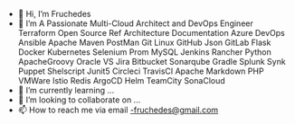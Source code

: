 - 👋 Hi, I’m Fruchedes
- 👀 I’m A Passionate Multi-Cloud Architect and DevOps Engineer
Terraform Open Source Ref Architecture Documentation Azure DevOps Ansible Apache Maven PostMan Git Linux GitHub Json GitLab Flask Docker Kubernetes Selenium Prom MySQL Jenkins Rancher Python ApacheGroovy Oracle VS Jira Bitbucket Sonarqube Gradle Splunk Synk Puppet Shelscript Junit5 Circleci TravisCI Apache Markdown PHP VMWare Istio Redis ArgoCD Helm TeamCity SonaCloud
- 🌱 I’m currently learning ...
- 💞️ I’m looking to collaborate on ...
- 📫 How to reach me via email -fruchedes@gmail.com

<!---
Fruchedes/Fruchedes is a ✨ special ✨ repository because its `README.md` (this file) appears on your GitHub profile.
You can click the Preview link to take a look at your changes.
--->
